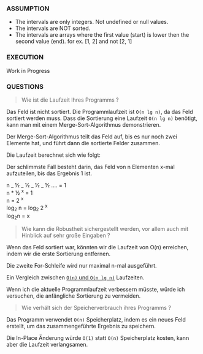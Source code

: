 ### ASSUMPTION

- The intervals are only integers. Not undefined or null values.
- The intervals are NOT sorted.
- The intervals are arrays where the first value (start) is lower then the second value (end). for ex. [1, 2] and not [2, 1]

### EXECUTION

Work in Progress

### QUESTIONS

> Wie ist die Laufzeit Ihres Programms ?

Das Feld ist nicht sortiert.
Die Programmlaufzeit ist `O(n lg n)`, da das Feld sortiert werden muss.
Dass die Sortierung eine Laufzeit `O(n lg n)` benötigt, kann man mit einem Merge-Sort-Algorithmus demonstrieren.

Der Merge-Sort-Algorithmus teilt das Feld auf, bis es nur noch zwei Elemente hat, und führt dann die sortierte Felder zusammen.

Die Laufzeit berechnet sich wie folgt:

Der schlimmste Fall besteht darin, das Feld von n Elementen x-mal aufzuteilen, bis das Ergebnis 1 ist.

n _ ½ _ ½ _ ½ _ ½ …. = 1  
n \* ½ <sup>x</sup> = 1  
n = 2 <sup>x</sup>  
log<sub>2</sub> n = log<sub>2</sub> 2 <sup>x</sup>  
log<sub>2</sub>n = x

> Wie kann die Robustheit sichergestellt werden, vor allem auch mit Hinblick auf sehr große
> Eingaben ?

Wenn das Feld sortiert war, könnten wir die Laufzeit von O(n) erreichen, indem wir die erste Sortierung entfernen.

Die zweite For-Schleife wird nur maximal n-mal ausgeführt.

Ein Vergleich zwischen [`O(n)` und `O(n lg n)`](https://stackoverflow.com/a/43174391/7295772) Laufzeiten.

Wenn ich die aktuelle Programmlaufzeit verbessern müsste, würde ich versuchen, die anfängliche Sortierung zu vermeiden.

> Wie verhält sich der Speicherverbrauch ihres Programms ?

Das Programm verwendet `O(n)` Speicherplatz, indem es ein neues Feld erstellt, um das zusammengeführte Ergebnis zu speichern.

Die In-Place Änderung würde `O(1)` statt `O(n)` Speicherplatz kosten, kann aber die Laufzeit verlangsamen.
